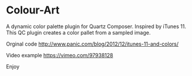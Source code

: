 Colour-Art
==========

A dynamic color palette plugin for Quartz Composer. Inspired by iTunes 11. This QC plugin creates a color pallet from a sampled image. 

Orginal code
http://www.panic.com/blog/2012/12/itunes-11-and-colors/

Video example 
https://vimeo.com/97938128

Enjoy
